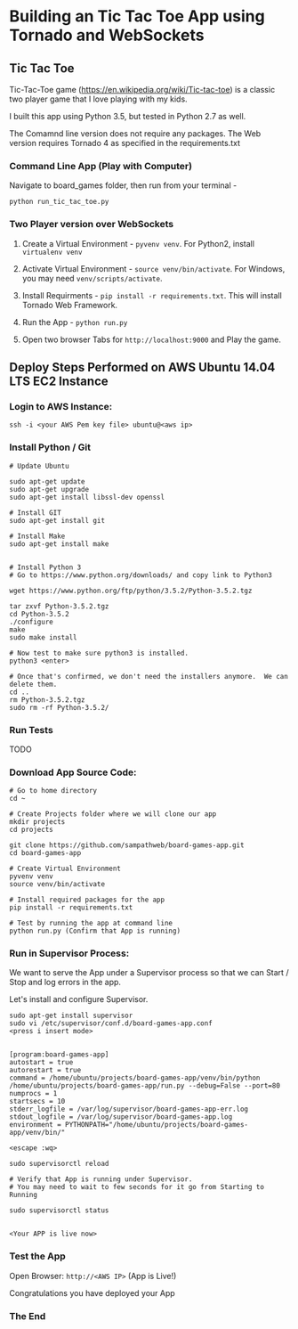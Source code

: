 # Building an Tic Tac Toe App using Tornado and WebSockets

## Tic Tac Toe

Tic-Tac-Toe game (https://en.wikipedia.org/wiki/Tic-tac-toe) is a classic two player game that I love playing with my kids.  

I built this app using Python 3.5, but tested in Python 2.7 as well.

The Comamnd line version does not require any packages.  The Web version requires Tornado 4 as specified in the requirements.txt

### Command Line App (Play with Computer)

Navigate to board_games folder, then run from your terminal -

`python run_tic_tac_toe.py`

### Two Player version over WebSockets

1. Create a Virtual Environment - `pyvenv venv`.  For Python2, install `virtualenv venv`

2. Activate Virtual Environment - `source venv/bin/activate`.  For Windows, you may need `venv/scripts/activate`.

3. Install Requirments - `pip install -r requirements.txt`.  This will install Tornado Web Framework.

4. Run the App - `python run.py`

5. Open two browser Tabs for `http://localhost:9000` and Play the game.


## Deploy Steps Performed on AWS Ubuntu 14.04 LTS EC2 Instance

### Login to AWS Instance:

`ssh -i <your AWS Pem key file> ubuntu@<aws ip>`


### Install Python / Git

```
# Update Ubuntu

sudo apt-get update
sudo apt-get upgrade
sudo apt-get install libssl-dev openssl

# Install GIT
sudo apt-get install git

# Install Make
sudo apt-get install make


# Install Python 3
# Go to https://www.python.org/downloads/ and copy link to Python3

wget https://www.python.org/ftp/python/3.5.2/Python-3.5.2.tgz

tar zxvf Python-3.5.2.tgz
cd Python-3.5.2
./configure
make
sudo make install

# Now test to make sure python3 is installed.
python3 <enter>

# Once that's confirmed, we don't need the installers anymore.  We can delete them.
cd ..
rm Python-3.5.2.tgz
sudo rm -rf Python-3.5.2/
```

### Run Tests

TODO

### Download App Source Code:

```
# Go to home directory
cd ~

# Create Projects folder where we will clone our app
mkdir projects
cd projects

git clone https://github.com/sampathweb/board-games-app.git
cd board-games-app

# Create Virtual Environment
pyvenv venv
source venv/bin/activate

# Install required packages for the app
pip install -r requirements.txt

# Test by running the app at command line
python run.py (Confirm that App is running)
```

### Run in Supervisor Process:

We want to serve the App under a Supervisor process so that we can Start / Stop and log errors in the app.

Let's install and configure Supervisor.

```
sudo apt-get install supervisor
sudo vi /etc/supervisor/conf.d/board-games-app.conf
<press i insert mode>


[program:board-games-app]
autostart = true
autorestart = true
command = /home/ubuntu/projects/board-games-app/venv/bin/python /home/ubuntu/projects/board-games-app/run.py --debug=False --port=80
numprocs = 1
startsecs = 10
stderr_logfile = /var/log/supervisor/board-games-app-err.log
stdout_logfile = /var/log/supervisor/board-games-app.log
environment = PYTHONPATH="/home/ubuntu/projects/board-games-app/venv/bin/"

<escape :wq>

sudo supervisorctl reload

# Verify that App is running under Supervisor.
# You may need to wait to few seconds for it go from Starting to Running

sudo supervisorctl status


<Your APP is live now>
```

### Test the App

Open Browser:  `http://<AWS IP>` (App is Live!)


Congratulations you have deployed your App

### The End